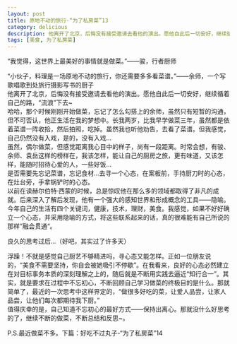 ```yaml
---  
layout: post
title: 原地不动的旅行-“为了私房菜”13
category: delicious
description: 他离开了北京，后悔没有接受邀请去看他的演出。愿他自此后一切安好，继续循着自己的路，“流浪”下去~哈哈，那个时候刚刚开始做菜，忘记了怎么勾搭上的余师，虽然只有短暂的沟通，但不可否认，他正生活在我的梦想中。长我两岁，比我早学做菜三年，虽然都是依着菜谱一阵收拾，然后拍照，吃掉。虽然我也听他劝告，去看了菜谱。但我感觉，自己仍然没有入戏，是的，没有入戏...  
tags: [美食, 为了私房菜] 
---
```



“我觉得，这世界上最美好的事情就是做菜。”——骏，行者厨师  

“小伙子，料理是一场原地不动的旅行，你还需要多多看菜谱。”——余师，一个写歌唱歌到处旅行摄影写书的厨子  
他离开了北京，后悔没有接受邀请去看他的演出。愿他自此后一切安好，继续循着自己的路，“流浪”下去~  
哈哈，那个时候刚刚开始做菜，忘记了怎么勾搭上的余师，虽然只有短暂的沟通，但不可否认，他正生活在我的梦想中。长我两岁，比我早学做菜三年，虽然都是依着菜谱一阵收拾，然后拍照，吃掉。虽然我也听他劝告，去看了菜谱。但我感觉，自己仍然没有入戏，是的，没有入戏...  
虽然，偶尔做菜，但感觉距离我心目中的样子，尚有一段距离。时常会想，有骏、余师、袁岳这样的榜样在，我该怎样，能让自己的厨房之旅，更有味道，又该怎样，能随时招待心爱的人，一些好饭...  
是否需要先忘记菜谱，忘记食材…去寻一个心态，在案板前，手持厨刀时的心态，在灶台旁，手拿锅铲时的心态。  
以前在读赫尔伯特·西蒙的时候，总是惊叹他在那么多的领域都取得了非凡的成就。后来深入了解后发现，他有一个强大的感知世界和形成概念的工具——隐喻。今年自己的生活有四个关键词，健康，技术，理财，美食。我感觉，如果不好好确立一个心态，并采用隐喻的方式，将这些联系起来的话，真的很难能有自己所说的那样”融会贯通“。  

良久的思考过后…（好吧，其实过了许多天）

浮躁！不就是感觉自己厨艺不够精进吗，寻心态又能怎样。正如一位朋友说的，“美食不需要坚持，你自会被她吸引不停歇”。在我看来，良好的心态必然建立在对目标事务本质的深刻理解之上的，随后就是不断用实践去逼近“知行合一”。其实，就是要求在过程中不忘初心，不断回顾自己学习做菜的终极目的是什么。那就简单了，最近的一次思考中这样界定的，“做很多好吃的菜，让爱人品尝，让家人品尝，让他们每次都期待我下厨。”  
值得庆幸的是，自己知道不忘初心的最好方式——保持出离心。那就没什么好思考的了，继续不断的做菜，不断总结和反思~。

P.S.最近做菜不多。下篇：好吃不过丸子-“为了私房菜”14